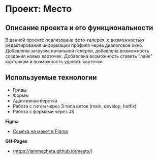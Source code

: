 # Проект: Место

## Описание проекта и его функциональности
В данной проекте реализована фото-галерея, с возможностью редактирования информации профиля через диалоговое окно. Добавлена загрузка начальной галереи, добавлена возможность создания новых карточек. Добавлена возможность ставить "лайк" карточкам и возможность удалять карточки.

## Используемые технологии
* Гриды
* Формы
* Адаптивная верстка
* Работа с гитом через 3 типа веток (main, develop, hotfix)
* Работа с формами через JS



**Figma**
* [Ссылка на макет в Figma](https://www.figma.com/file/2cn9N9jSkmxD84oJik7xL7/JavaScript.-Sprint-4?node-id=0%3A1)

**GH-Pages**
* (https://iammacheta.github.io/mesto/)